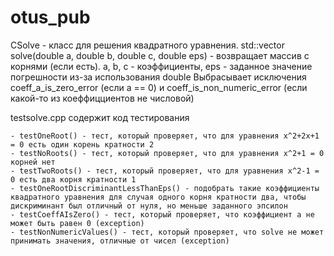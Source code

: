 # otus_pub

CSolve - класс для решения квадратного уравнения.
std::vector<double> solve(double a, double b, double c, double eps) - возвращает массив с корнями (если есть). 
	a, b, c - коэффициенты, eps - заданное значение погрешности из-за использования double
	Выбрасывает исключения coeff_a_is_zero_error (если а == 0) и coeff_is_non_numeric_error (если какой-то из коеффицциентов не числовой)

testsolve.cpp
	содержит код тестирования
	
	- testOneRoot() - тест, который проверяет, что для уравнения x^2+2x+1 = 0 есть один корень кратности 2
	- testNoRoots() - тест, который проверяет, что для уравнения x^2+1 = 0 корней нет
	- testTwoRoots() - тест, который проверяет, что для уравнения x^2-1 = 0 есть два корня кратности 1
	- testOneRootDiscriminantLessThanEps() - подобрать такие коэффициенты квадратного уравнения для случая одного корня кратности два, чтобы дискриминант был отличный от нуля, но меньше заданного эпсилон
	- testCoeffAIsZero() - тест, который проверяет, что коэффициент a не может быть равен 0 (exception)
	- testNonNumericValues() - тест, который проверяет, что solve не может принимать значения, отличные от чиcел (exception)
	
